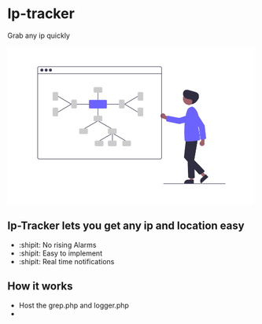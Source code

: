 # Ip-tracker
Grab any ip quickly



<p align="center">

  <img src="https://raw.githubusercontent.com/carlostkd/ip-tracker/main/mind_map.png">

</p>

## Ip-Tracker lets you get any ip and location easy

- :shipit: No rising Alarms
- :shipit: Easy to implement
- :shipit: Real time notifications

## How it works

- Host the grep.php and logger.php
- 

